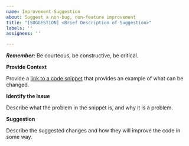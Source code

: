 ```yaml
---
name: Improvement Suggestion
about: Suggest a non-bug, non-feature improvement
title: "[SUGGESTION] <Brief Description of Suggestion>"
labels: ''
assignees: ''

---
```


***Remember:*** Be courteous, be constructive, be critical.

**Provide Context**

Provide a [link to a code snippet](https://help.github.com/en/github/managing-your-work-on-github/creating-a-permanent-link-to-a-code-snippet) that provides an example of what can be changed.

**Identify the Issue**

Describe what the problem in the snippet is, and why it is a problem.

**Suggestion**

Describe the suggested changes and how they will improve the code in some way.

